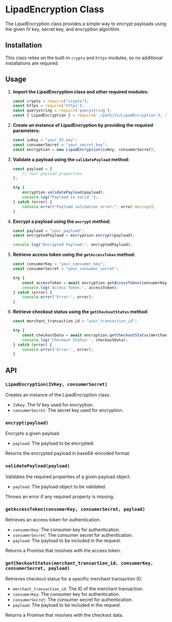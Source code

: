 # LipadEncryption Class

The LipadEncryption class provides a simple way to encrypt payloads using the given IV key, secret key, and encryption algorithm.

## Installation

This class relies on the built-in `crypto` and `https` modules, so no additional installations are required.

## Usage

1. **Import the LipadEncryption class and other required modules:**

    ```javascript
    const crypto = require("crypto");
    const https = require('https');
    const querystring = require('querystring');
    const { LipadEncryption } = require('./path/to/LipadEncryption'); // Adjust the path accordingly
    ```

2. **Create an instance of LipadEncryption by providing the required parameters:**

    ```javascript
    const ivKey = "your_IV_key";
    const consumerSecret = "your_secret_key";
    const encryption = new LipadEncryption(ivKey, consumerSecret);
    ```

3. **Validate a payload using the `validatePayload` method:**

    ```javascript
    const payload = {
        // Your payload properties
    };

    try {
        encryption.validatePayload(payload);
        console.log("Payload is valid.");
    } catch (error) {
        console.error("Payload validation error:", error.message);
    }
    ```

4. **Encrypt a payload using the `encrypt` method:**

    ```javascript
    const payload = "your_payload";
    const encryptedPayload = encryption.encrypt(payload);

    console.log("Encrypted Payload:", encryptedPayload);
    ```

5. **Retrieve access token using the `getAccessToken` method:**

    ```javascript
    const consumerKey = "your_consumer_key";
    const consumerSecret = "your_consumer_secret";

    try {
        const accessToken = await encryption.getAccessToken(consumerKey, consumerSecret, payload);
        console.log('Access Token:', accessToken);
    } catch (error) {
        console.error('Error:', error);
    }
    ```

6. **Retrieve checkout status using the `getCheckoutStatus` method:**

    ```javascript
    const merchant_transaction_id = "your_transaction_id";

    try {
        const checkoutData = await encryption.getCheckoutStatus(merchant_transaction_id, consumerKey, consumerSecret, payload);
        console.log('Checkout Status:', checkoutData);
    } catch (error) {
        console.error('Error:', error);
    }
    ```

## API

### `LipadEncryption(IVKey, consumerSecret)`

Creates an instance of the LipadEncryption class.

- `IVKey`: The IV key used for encryption.
- `consumerSecret`: The secret key used for encryption.

### `encrypt(payload)`

Encrypts a given payload.

- `payload`: The payload to be encrypted.

Returns the encrypted payload in base64-encoded format.

### `validatePayload(payload)`

Validates the required properties of a given payload object.

- `payload`: The payload object to be validated.

Throws an error if any required property is missing.

### `getAccessToken(consumerKey, consumerSecret, payload)`

Retrieves an access token for authentication.

- `consumerKey`: The consumer key for authentication.
- `consumerSecret`: The consumer secret for authentication.
- `payload`: The payload to be included in the request.

Returns a Promise that resolves with the access token.

### `getCheckoutStatus(merchant_transaction_id, consumerKey, consumerSecret, payload)`

Retrieves checkout status for a specific merchant transaction ID.

- `merchant_transaction_id`: The ID of the merchant transaction.
- `consumerKey`: The consumer key for authentication.
- `consumerSecret`: The consumer secret for authentication.
- `payload`: The payload to be included in the request.

Returns a Promise that resolves with the checkout data.
